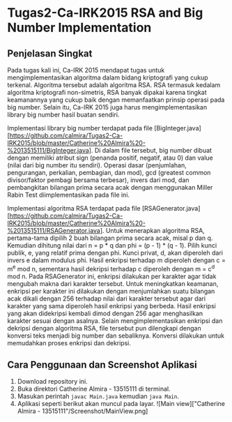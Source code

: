# Tugas2-Ca-IRK2015 RSA and Big Number Implementation 

## Penjelasan Singkat

Pada tugas kali ini, Ca-IRK 2015 mendapat tugas untuk mengimplementasikan algoritma dalam bidang kriptografi yang cukup terkenal.
Algoritma tersebut adalah algoritma RSA. RSA termasuk kedalam algoritma kriptografi non-simetris, RSA banyak dipakai karena tingkat 
keamanannya yang cukup baik dengan memanfaatkan prinsip operasi pada big number.
Selain itu, Ca-IRK 2015 juga harus mengimplementasikan library big number hasil buatan sendiri.

Implementasi library big number terdapat pada file [BigInteger.java][https://github.com/calmira/Tugas2-Ca-IRK2015/blob/master/Catherine%20Almira%20-%2013515111/BigInteger.java].
Di dalam file tersebut, big number dibuat dengan memiliki atribut sign (penanda positif, negatif, atau 0) dan value (nilai dari big number itu sendiri).
Operasi dasar (penjumlahan, pengurangan, perkalian, pembagian, dan mod), gcd (greatest common divisor/faktor pembagi bersama terbesar), invers dari mod, dan pembangkitan bilangan prima secara acak dengan menggunakan Miller Rabin Test diimplementasikan pada file ini.

Implementasi algoritma RSA terdapat pada file [RSAGenerator.java][https://github.com/calmira/Tugas2-Ca-IRK2015/blob/master/Catherine%20Almira%20-%2013515111/RSAGenerator.java].
Untuk menerapkan algoritma RSA, pertama-tama dipilih 2 buah bilangan prima secara acak, misal p dan q.
Kemudian dihitung nilai dari n = p * q dan phi = (p - 1) * (q - 1).
Pilih kunci publik, e, yang relatif prima dengan phi.
Kunci privat, d, akan diperoleh dari invers e dalam modulus phi.
Hasil enkripsi terhadap m diperoleh dengan c = m<sup>e</sup> mod n, sementara hasil dekripsi terhadap c diperoleh dengan m = c<sup>d</sup> mod n.
Pada RSAGenerator ini, enkripsi dilakukan per karakter agar tidak mengubah makna dari karakter tersebut.
Untuk meningkatkan keamanan, enkripsi per karakter ini dilakukan dengan menjumlahkan suatu bilangan acak dikali dengan 256 terhadap nilai dari karakter tersebut agar dari karakter yang sama diperoleh hasil enkripsi yang berbeda. Hasil enkripsi yang akan didekripsi kembali dimod dengan 256 agar menghasilkan karakter sesuai dengan asalnya.
Selain mengimplementasikan enkripsi dan dekripsi dengan algoritma RSA, file tersebut pun dilengkapi dengan konversi teks menjadi big number dan sebaliknya.
Konversi dilakukan untuk memudahkan proses enkripsi dan dekripsi.

## Cara Penggunaan dan Screenshot Aplikasi

1. Download repository ini.
2. Buka direktori Catherine Almira - 13515111 di terminal.
3. Masukan perintah `javac Main.java` kemudian `java Main`.
4. Aplikasi seperti berikut akan muncul pada layar.
![Main view]["Catherine Almira - 13515111"/Screenshot/MainView.png]

